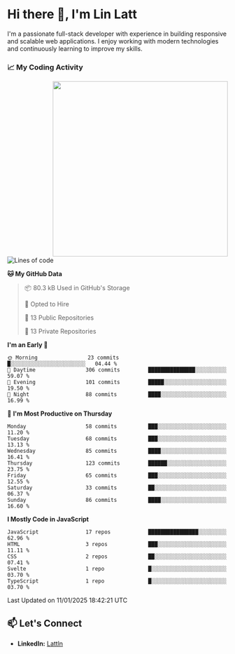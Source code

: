 # Hi there 👋, I'm Lin Latt

I'm a passionate full-stack developer with experience in building responsive and scalable web applications. I enjoy working with modern technologies and continuously learning to improve my skills.

### 📈 My Coding Activity 
<img src="https://github.com/user-attachments/assets/6cec4854-3eec-4600-9120-9be1d3cb2bfe"  width="400px" align="right">

<!--START_SECTION:waka-->
![Lines of code](https://img.shields.io/badge/From%20Hello%20World%20I%27ve%20Written-298.4%20thousand%20lines%20of%20code-blue)

**🐱 My GitHub Data** 

> 📦 80.3 kB Used in GitHub's Storage 
 > 
> 💼 Opted to Hire
 > 
> 📜 13 Public Repositories 
 > 
> 🔑 13 Private Repositories 
 > 
**I'm an Early 🐤** 

```text
🌞 Morning                23 commits          █░░░░░░░░░░░░░░░░░░░░░░░░   04.44 % 
🌆 Daytime                306 commits         ███████████████░░░░░░░░░░   59.07 % 
🌃 Evening                101 commits         █████░░░░░░░░░░░░░░░░░░░░   19.50 % 
🌙 Night                  88 commits          ████░░░░░░░░░░░░░░░░░░░░░   16.99 % 
```
📅 **I'm Most Productive on Thursday** 

```text
Monday                   58 commits          ███░░░░░░░░░░░░░░░░░░░░░░   11.20 % 
Tuesday                  68 commits          ███░░░░░░░░░░░░░░░░░░░░░░   13.13 % 
Wednesday                85 commits          ████░░░░░░░░░░░░░░░░░░░░░   16.41 % 
Thursday                 123 commits         ██████░░░░░░░░░░░░░░░░░░░   23.75 % 
Friday                   65 commits          ███░░░░░░░░░░░░░░░░░░░░░░   12.55 % 
Saturday                 33 commits          ██░░░░░░░░░░░░░░░░░░░░░░░   06.37 % 
Sunday                   86 commits          ████░░░░░░░░░░░░░░░░░░░░░   16.60 % 
```


**I Mostly Code in JavaScript** 

```text
JavaScript               17 repos            ████████████████░░░░░░░░░   62.96 % 
HTML                     3 repos             ███░░░░░░░░░░░░░░░░░░░░░░   11.11 % 
CSS                      2 repos             ██░░░░░░░░░░░░░░░░░░░░░░░   07.41 % 
Svelte                   1 repo              █░░░░░░░░░░░░░░░░░░░░░░░░   03.70 % 
TypeScript               1 repo              █░░░░░░░░░░░░░░░░░░░░░░░░   03.70 % 
```




 Last Updated on 11/01/2025 18:42:21 UTC
<!--END_SECTION:waka-->

## 📫 Let's Connect

- **LinkedIn:** [Lattln](https://linkedin.com/in/lin-latt)
<!-- - **Portfolio:** [Your Portfolio](https://yourportfolio.com) -->
